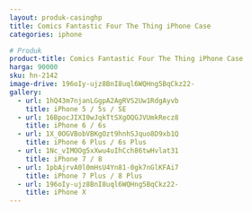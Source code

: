 ```yaml
---
layout: produk-casinghp
title: Comics Fantastic Four The Thing iPhone Case
categories: iphone

# Produk
product-title: Comics Fantastic Four The Thing iPhone Case
harga: 90000
sku: hn-2142
image-drive: 196oIy-ujz8BnI8uql6WQHng5BqCkz22-
gallery:
  - url: 1hQ43m7njanLGgpA2AgRVS2Uw1RdgAyvb
    title: iPhone 5 / 5s / SE
  - url: 16BpocJIXI0wJqkTtSXgOQGJVUmkRecz8
    title: iPhone 6 / 6s
  - url: 1X_0OGVBobVBKgOzt9hnhSJquo8D9xb1Q
    title: iPhone 6 Plus / 6s Plus
  - url: 1Nc_vIMOOg5xXwu4uIhCch86twHvlat31
    title: iPhone 7 / 8
  - url: 1pbAjrvA0l0mHsU4Yn81-0gk7nGlKFAi7
    title: iPhone 7 Plus / 8 Plus
  - url: 196oIy-ujz8BnI8uql6WQHng5BqCkz22-
    title: iPhone X
---
```


